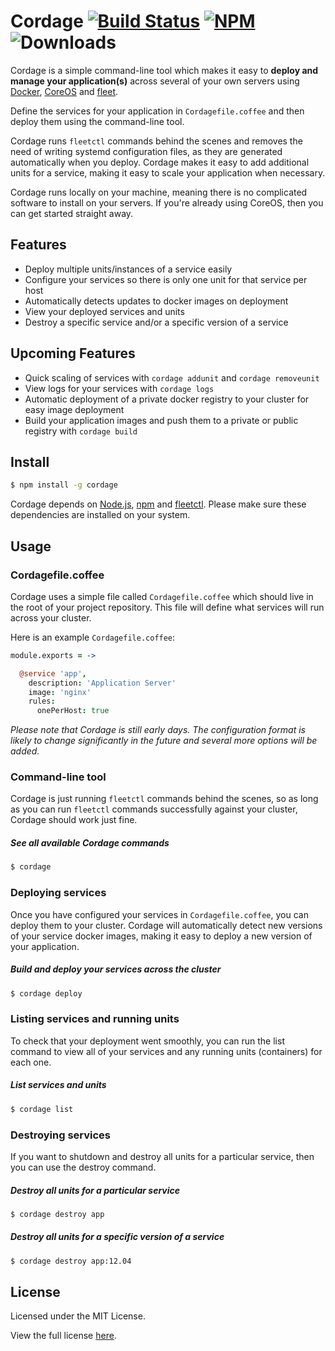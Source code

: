 Cordage [![Build Status](https://img.shields.io/travis/madjam002/cordage.svg?style=flat)](https://travis-ci.org/madjam002/cordage) [![NPM](https://img.shields.io/npm/v/cordage.svg?style=flat)](https://npmjs.org/package/cordage) ![Downloads](https://img.shields.io/npm/dm/cordage.svg?style=flat)
=======

Cordage is a simple command-line tool which makes it easy to **deploy and manage
your application(s)** across several of your own servers using [Docker](http://docker.io/),
[CoreOS](http://coreos.com) and [fleet](http://github.com/coreos/fleet).

Define the services for your application in `Cordagefile.coffee` and then deploy them
using the command-line tool.

Cordage runs `fleetctl` commands behind the scenes and removes the need of writing systemd
configuration files, as they are generated automatically when you deploy. Cordage makes it easy
to add additional units for a service, making it easy to scale your application when necessary.

Cordage runs locally on your machine, meaning there is no complicated software
to install on your servers. If you're already using CoreOS, then you can get
started straight away.

## Features

- Deploy multiple units/instances of a service easily
- Configure your services so there is only one unit for that service per host
- Automatically detects updates to docker images on deployment
- View your deployed services and units
- Destroy a specific service and/or a specific version of a service

## Upcoming Features

- Quick scaling of services with `cordage addunit` and `cordage removeunit`
- View logs for your services with `cordage logs`
- Automatic deployment of a private docker registry to your cluster for easy image deployment
- Build your application images and push them to a private or public registry with `cordage build`

## Install

```sh
$ npm install -g cordage
```

Cordage depends on [Node.js](http://nodejs.org/), [npm](http://npmjs.org/) and [fleetctl](https://coreos.com/docs/launching-containers/launching/fleet-using-the-client/).
Please make sure these dependencies are installed on your system.

## Usage

### Cordagefile.coffee

Cordage uses a simple file called `Cordagefile.coffee` which should live in the root
of your project repository. This file will define what services will run across your
cluster.

Here is an example `Cordagefile.coffee`:

```coffee
module.exports = ->

  @service 'app',
    description: 'Application Server'
    image: 'nginx'
    rules:
      onePerHost: true
```

*Please note that Cordage is still early days. The configuration format is likely
to change significantly in the future and several more options will be added.*


### Command-line tool

Cordage is just running `fleetctl` commands behind the scenes, so as long as you
can run `fleetctl` commands successfully against your cluster,
Cordage should work just fine.

##### See all available Cordage commands

```sh
$ cordage
```

### Deploying services

Once you have configured your services in `Cordagefile.coffee`, you can deploy
them to your cluster. Cordage will automatically detect new versions of your service
docker images, making it easy to deploy a new version of your application.

##### Build and deploy your services across the cluster

```sh
$ cordage deploy
```

### Listing services and running units

To check that your deployment went smoothly, you can run the list command to view
all of your services and any running units (containers) for each one.

##### List services and units

```sh
$ cordage list
```

### Destroying services

If you want to shutdown and destroy all units for a particular service, then you
can use the destroy command.

##### Destroy all units for a particular service

```sh
$ cordage destroy app
```

##### Destroy all units for a specific version of a service

```sh
$ cordage destroy app:12.04
```


## License

Licensed under the MIT License.

View the full license [here](https://raw.githubusercontent.com/madjam002/cordage/master/LICENSE).
